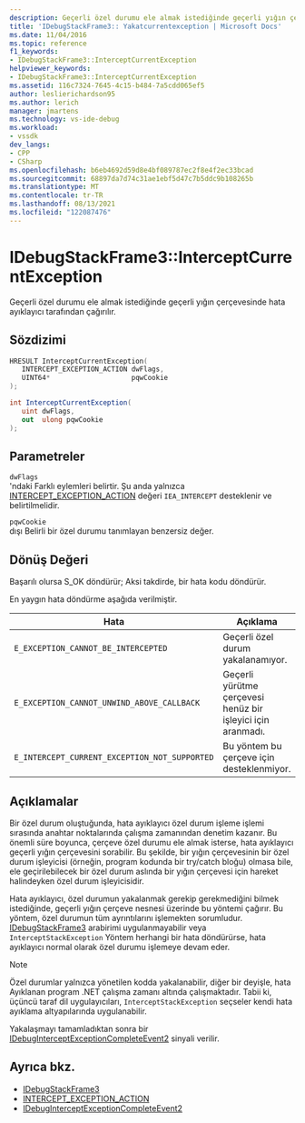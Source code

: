```yaml
---
description: Geçerli özel durumu ele almak istediğinde geçerli yığın çerçevesinde hata ayıklayıcı tarafından çağırılır.
title: 'IDebugStackFrame3:: Yakatcurrentexception | Microsoft Docs'
ms.date: 11/04/2016
ms.topic: reference
f1_keywords:
- IDebugStackFrame3::InterceptCurrentException
helpviewer_keywords:
- IDebugStackFrame3::InterceptCurrentException
ms.assetid: 116c7324-7645-4c15-b484-7a5cdd065ef5
author: leslierichardson95
ms.author: lerich
manager: jmartens
ms.technology: vs-ide-debug
ms.workload:
- vssdk
dev_langs:
- CPP
- CSharp
ms.openlocfilehash: b6eb4692d59d8e4bf089787ec2f8e4f2ec33bcad
ms.sourcegitcommit: 68897da7d74c31ae1ebf5d47c7b5ddc9b108265b
ms.translationtype: MT
ms.contentlocale: tr-TR
ms.lasthandoff: 08/13/2021
ms.locfileid: "122087476"
---
```

# <a name="idebugstackframe3interceptcurrentexception"></a>IDebugStackFrame3::InterceptCurrentException
Geçerli özel durumu ele almak istediğinde geçerli yığın çerçevesinde hata ayıklayıcı tarafından çağırılır.

## <a name="syntax"></a>Sözdizimi

```cpp
HRESULT InterceptCurrentException(
   INTERCEPT_EXCEPTION_ACTION dwFlags,
   UINT64*                    pqwCookie
);
```

```csharp
int InterceptCurrentException(
   uint dwFlags,
   out  ulong pqwCookie
);
```

## <a name="parameters"></a>Parametreler
`dwFlags`\
'ndaki Farklı eylemleri belirtir. Şu anda yalnızca [INTERCEPT_EXCEPTION_ACTION](../../../extensibility/debugger/reference/intercept-exception-action.md) değeri `IEA_INTERCEPT` desteklenir ve belirtilmelidir.

`pqwCookie`\
dışı Belirli bir özel durumu tanımlayan benzersiz değer.

## <a name="return-value"></a>Dönüş Değeri
 Başarılı olursa S_OK döndürür; Aksi takdirde, bir hata kodu döndürür.

 En yaygın hata döndürme aşağıda verilmiştir.

|Hata|Açıklama|
|-----------|-----------------|
|`E_EXCEPTION_CANNOT_BE_INTERCEPTED`|Geçerli özel durum yakalanamıyor.|
|`E_EXCEPTION_CANNOT_UNWIND_ABOVE_CALLBACK`|Geçerli yürütme çerçevesi henüz bir işleyici için aranmadı.|
|`E_INTERCEPT_CURRENT_EXCEPTION_NOT_SUPPORTED`|Bu yöntem bu çerçeve için desteklenmiyor.|

## <a name="remarks"></a>Açıklamalar
 Bir özel durum oluştuğunda, hata ayıklayıcı özel durum işleme işlemi sırasında anahtar noktalarında çalışma zamanından denetim kazanır. Bu önemli süre boyunca, çerçeve özel durumu ele almak isterse, hata ayıklayıcı geçerli yığın çerçevesini sorabilir. Bu şekilde, bir yığın çerçevesinin bir özel durum işleyicisi (örneğin, program kodunda bir try/catch bloğu) olmasa bile, ele geçirilebilecek bir özel durum aslında bir yığın çerçevesi için hareket halindeyken özel durum işleyicisidir.

 Hata ayıklayıcı, özel durumun yakalanmak gerekip gerekmediğini bilmek istediğinde, geçerli yığın çerçeve nesnesi üzerinde bu yöntemi çağırır. Bu yöntem, özel durumun tüm ayrıntılarını işlemekten sorumludur. [IDebugStackFrame3](../../../extensibility/debugger/reference/idebugstackframe3.md) arabirimi uygulanmayabilir veya `InterceptStackException` Yöntem herhangi bir hata döndürürse, hata ayıklayıcı normal olarak özel durumu işlemeye devam eder.

> [!NOTE]
> Özel durumlar yalnızca yönetilen kodda yakalanabilir, diğer bir deyişle, hata Ayıklanan program .NET çalışma zamanı altında çalışmaktadır. Tabii ki, üçüncü taraf dil uygulayıcıları, `InterceptStackException` seçseler kendi hata ayıklama altyapılarında uygulanabilir.

 Yakalaşmayı tamamladıktan sonra bir [IDebugInterceptExceptionCompleteEvent2](../../../extensibility/debugger/reference/idebuginterceptexceptioncompleteevent2.md) sinyali verilir.

## <a name="see-also"></a>Ayrıca bkz.
- [IDebugStackFrame3](../../../extensibility/debugger/reference/idebugstackframe3.md)
- [INTERCEPT_EXCEPTION_ACTION](../../../extensibility/debugger/reference/intercept-exception-action.md)
- [IDebugInterceptExceptionCompleteEvent2](../../../extensibility/debugger/reference/idebuginterceptexceptioncompleteevent2.md)
